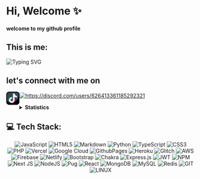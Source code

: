 <h1 align="left">Hi, Welcome ✨</h1>
<h4 align="left">welcome to my github profile</h4>

<h2 align="left">This is me:</h2>

<p align="left" href="https://git.io/typing-svg"><img src="https://readme-typing-svg.herokuapp.com?font=Fira+Code&size=25&duration=1000&pause=1000&color=5865F2&center=false&vCenter=false&random=true&width=435&lines=Drnk;UI%2FUX+Designer;Web+Developer;Mobile+Developer" alt="Typing SVG" /></p>

<h2 align="left">let's connect with me on</h2>
<p align="left">
  <a href="https://discord.com/users/626413361185292321" target="blank"><img align="center" src="https://raw.githubusercontent.com/rahuldkjain/github-profile-readme-generator/master/src/images/icons/Social/discord.svg" alt="https://discord.com/users/626413361185292321" height="35" width="35" />
</a>
  <a href="https://tiktok.com/@drnk.28" target="blank">
    <img align="left" src="./public/video.png" alt="tiktok" height="35" width="35"/>
  </a>
</p>

<details align="left">
<summary><strong>Statistics</strong></summary>
<h5 align="left" href="https://github.com/Drnk-28">
  <img width="50%" alt="Drnk Github Stats" src="https://denvercoder1-github-readme-stats.vercel.app/api?username=Drnk-28&show_icons=true&layout=compact&count_private=true&theme=react&border_color=5865f2&bg_color=0D1117&title_color=5865f2&icon_color=5865f2"/>
  <img width="50%" alt="Drnk-28" src="https://denvercoder1-github-readme-stats.vercel.app/api/top-langs/?username=Drnk-28&langs_count=100&layout=compact&count_private=true&theme=react&border_color=5865f2&bg_color=0D1117&title_color=5865f2&icon_color=5865f2" />
</h5>
</details>

<h2 id="-tech-stack-">💻 Tech Stack:</h2>
<p align="center"><img src="https://img.shields.io/badge/javascript-%23323330.svg?style=for-the-badge&amp;logo=javascript&amp;logoColor=%23F7DF1E" alt="JavaScript"> <img src="https://img.shields.io/badge/html5-%23E34F26.svg?style=for-the-badge&amp;logo=html5&amp;logoColor=white" alt="HTML5"> <img src="https://img.shields.io/badge/markdown-%23000000.svg?style=for-the-badge&amp;logo=markdown&amp;logoColor=white" alt="Markdown"> <img src="https://img.shields.io/badge/python-3670A0?style=for-the-badge&amp;logo=python&amp;logoColor=ffdd54" alt="Python"> <img src="https://img.shields.io/badge/typescript-%23007ACC.svg?style=for-the-badge&amp;logo=typescript&amp;logoColor=white" alt="TypeScript"> <img src="https://img.shields.io/badge/css3-%231572B6.svg?style=for-the-badge&amp;logo=css3&amp;logoColor=white" alt="CSS3"> <img src="https://img.shields.io/badge/php-%23777BB4.svg?style=for-the-badge&amp;logo=php&amp;logoColor=white" alt="PHP"> <img src="https://img.shields.io/badge/vercel-%23000000.svg?style=for-the-badge&amp;logo=vercel&amp;logoColor=white" alt="Vercel"> <img src="https://img.shields.io/badge/GoogleCloud-%234285F4.svg?style=for-the-badge&amp;logo=google-cloud&amp;logoColor=white" alt="Google Cloud"> <img src="https://img.shields.io/badge/github%20pages-121013?style=for-the-badge&amp;logo=github&amp;logoColor=white" alt="GithubPages"> <img src="https://img.shields.io/badge/heroku-%23430098.svg?style=for-the-badge&amp;logo=heroku&amp;logoColor=white" alt="Heroku"> <img src="https://img.shields.io/badge/glitch-%233333FF.svg?style=for-the-badge&amp;logo=glitch&amp;logoColor=white" alt="Glitch"> <img src="https://img.shields.io/badge/AWS-%23FF9900.svg?style=for-the-badge&amp;logo=amazon-aws&amp;logoColor=white" alt="AWS"> <img src="https://img.shields.io/badge/firebase-%23039BE5.svg?style=for-the-badge&amp;logo=firebase" alt="Firebase"> <img src="https://img.shields.io/badge/netlify-%23000000.svg?style=for-the-badge&amp;logo=netlify&amp;logoColor=#00C7B7" alt="Netlify"> <img src="https://img.shields.io/badge/bootstrap-%238511FA.svg?style=for-the-badge&amp;logo=bootstrap&amp;logoColor=white" alt="Bootstrap"> <img src="https://img.shields.io/badge/chakra-%234ED1C5.svg?style=for-the-badge&amp;logo=chakraui&amp;logoColor=white" alt="Chakra"> <img src="https://img.shields.io/badge/express.js-%23404d59.svg?style=for-the-badge&amp;logo=express&amp;logoColor=%2361DAFB" alt="Express.js"> <img src="https://img.shields.io/badge/JWT-black?style=for-the-badge&amp;logo=JSON%20web%20tokens" alt="JWT"> <img src="https://img.shields.io/badge/NPM-%23CB3837.svg?style=for-the-badge&amp;logo=npm&amp;logoColor=white" alt="NPM"> <img src="https://img.shields.io/badge/Next-black?style=for-the-badge&amp;logo=next.js&amp;logoColor=white" alt="Next JS"> <img src="https://img.shields.io/badge/node.js-6DA55F?style=for-the-badge&amp;logo=node.js&amp;logoColor=white" alt="NodeJS"> <img src="https://img.shields.io/badge/Pug-FFF?style=for-the-badge&amp;logo=pug&amp;logoColor=A86454" alt="Pug"> <img src="https://img.shields.io/badge/react-%2320232a.svg?style=for-the-badge&amp;logo=react&amp;logoColor=%2361DAFB" alt="React"> <img src="https://img.shields.io/badge/MongoDB-%234ea94b.svg?style=for-the-badge&amp;logo=mongodb&amp;logoColor=white" alt="MongoDB"> <img src="https://img.shields.io/badge/mysql-%2300000f.svg?style=for-the-badge&amp;logo=mysql&amp;logoColor=white" alt="MySQL"> <img src="https://img.shields.io/badge/redis-%23DD0031.svg?style=for-the-badge&amp;logo=redis&amp;logoColor=white" alt="Redis"> <img src="https://img.shields.io/badge/Git-fc6d26?style=for-the-badge&amp;logo=git&amp;logoColor=white" alt="GIT"> <img src="https://img.shields.io/badge/Linux-FCC624?style=for-the-badge&amp;logo=linux&amp;logoColor=black" alt="LINUX"></p>
